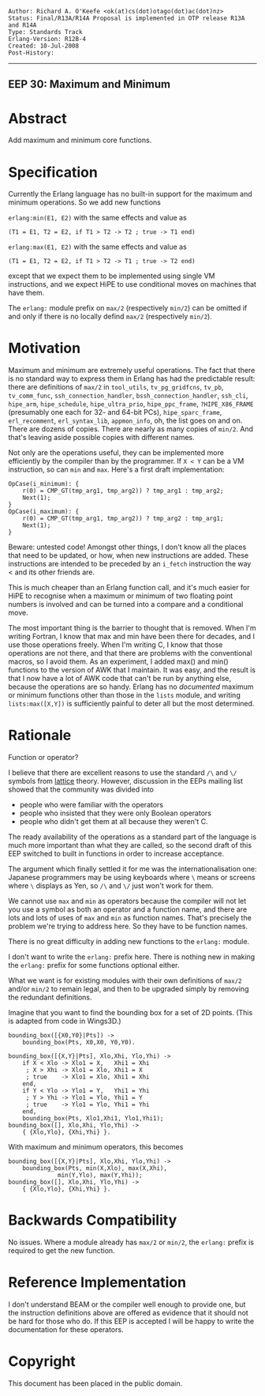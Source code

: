     Author: Richard A. O'Keefe <ok(at)cs(dot)otago(dot)ac(dot)nz>
    Status: Final/R13A/R14A Proposal is implemented in OTP release R13A and R14A 
    Type: Standards Track
    Erlang-Version: R12B-4
    Created: 10-Jul-2008
    Post-History:
****
EEP 30: Maximum and Minimum
----



Abstract
========

Add maximum and minimum core functions.



Specification
=============

Currently the Erlang language has no built-in support for
the maximum and minimum operations.  So we add new functions

`erlang:min(E1, E2)`  with the same effects and value as

    (T1 = E1, T2 = E2, if T1 > T2 -> T2 ; true -> T1 end)

`erlang:max(E1, E2)`  with the same effects and value as

    (T1 = E1, T2 = E2, if T1 > T2 -> T1 ; true -> T2 end)

except that we expect them to be implemented using single VM
instructions, and we expect HiPE to use conditional moves on
machines that have them.

The `erlang:` module prefix on `max/2` (respectively `min/2`) can
be omitted if and only if there is no locally defind `max/2`
(respectively `min/2`).



Motivation
==========

Maximum and minimum are extremely useful operations.
The fact that there is no standard way to express them in Erlang
has had the predictable result:  there are definitions of `max/2`
in `tool_utils`, `tv_pg_gridfcns`, `tv_pb`, `tv_comm_func`,
`ssh_connection_handler`, `bssh_connection_handler`, `ssh_cli`,
`hipe_arm`, `hipe_schedule`, `hipe_ultra_prio`, `hipe_ppc_frame`,
`?HIPE_X86_FRAME` (presumably one each for 32- and 64-bit PCs),
`hipe_sparc_frame`, `erl_recomment`, `erl_syntax_lib`, `appmon_info`,
oh, the list goes on and on.  There are dozens of copies.
There are nearly as many copies of `min/2`.  And that's leaving
aside possible copies with different names.

Not only are the operations useful, they can be implemented
more efficiently by the compiler than by the programmer.
If `X < Y` can be a VM instruction, so can `min` and `max`.
Here's a first draft implementation:

    OpCase(i_minimum): {
        r(0) = CMP_GT(tmp_arg1, tmp_arg2)) ? tmp_arg1 : tmp_arg2;
        Next(1);
    }
    OpCase(i_maximum): {
        r(0) = CMP_GT(tmp_arg1, tmp_arg2)) ? tmp_arg2 : tmp_arg1;
        Next(1);
    }

Beware: untested code!  Amongst other things, I don't know all the
places that need to be updated, or how, when new instructions are
added.  These instructions are intended to be preceded by an
`i_fetch` instruction the way < and its other friends are.

This is much cheaper than an Erlang function call, and it's much
easier for HiPE to recognise when a maximum or minimum of two
floating point numbers is involved and can be turned into a
compare and a conditional move.

The most important thing is the barrier to thought that is
removed.  When I'm writing Fortran, I know that max and min have
been there for decades, and I use those operations freely.
When I'm writing C, I know that those operations are not there,
and that there are problems with the conventional macros, so
I avoid them.  As an experiment, I added max() and min() functions
to the version of AWK that I maintain.  It was easy, and the
result is that I now have a lot of AWK code that can't be run by
anything else, because the operations are so handy.  Erlang has
no *documented* maximum or minimum functions other than those in
the `lists` module, and writing `lists:max([X,Y])` is sufficiently
painful to deter all but the most determined.



Rationale
=========

Function or operator?

I believe that there are excellent reasons to use the standard
`/\` and `\/` symbols from [lattice][] theory.  However, discussion in
the EEPs mailing list showed that the community was divided
into

-   people who were familiar with the operators
-   people who insisted that they were only Boolean operators
-   people who didn't get them at all because they weren't C.

The ready availability of the operations as a standard part of
the language is much more important than what they are called,
so the second draft of this EEP switched to built in functions
in order to increase acceptance.

The argument which finally settled it for me was the
internationalisation one:  Japanese programmers may be using
keyboards where `\` means or screens where `\` displays as Yen,
so `/\` and `\/` just won't work for them.

We cannot use `max` and `min` as operators because the compiler
will not let you use a symbol as both an operator and a function
name, and there are lots and lots of uses of `max` and `min` as
function names.  That's precisely the problem we're trying to
address here.  So they have to be function names.

There is no great difficulty in adding new functions to the
`erlang:` module.

I don't want to write the `erlang:` prefix here.  There is
nothing new in making the `erlang:` prefix for some functions
optional either.

What we want is for existing modules with their own definitions
of `max/2` and/or `min/2` to remain legal, and then to be upgraded
simply by removing the redundant definitions.

Imagine that you want to find the bounding box for a set
of 2D points.  (This is adapted from code in Wings3D.)

    bounding_box([{X0,Y0}|Pts]) ->
        bounding_box(Pts, X0,X0, Y0,Y0).
    
    bounding_box([{X,Y}|Pts], Xlo,Xhi, Ylo,Yhi) ->
        if X < Xlo -> Xlo1 = X,   Xhi1 = Xhi
         ; X > Xhi -> Xlo1 = Xlo, Xhi1 = X
         ; true    -> Xlo1 = Xlo, Xhi1 = Xhi
        end,
        if Y < Ylo -> Ylo1 = Y,   Yhi1 = Yhi
         ; Y > Yhi -> Ylo1 = Ylo, Yhi1 = Y
         ; true    -> Ylo1 = Ylo, Yhi1 = Yhi
        end,
        bounding_box(Pts, Xlo1,Xhi1, Ylo1,Yhi1);
    bounding_box([], Xlo,Xhi, Ylo,Yhi) ->
        { {Xlo,Ylo}, {Xhi,Yhi} }.

With maximum and minimum operators, this becomes

    bounding_box([{X,Y}|Pts], Xlo,Xhi, Ylo,Yhi) ->
        bounding_box(Pts, min(X,Xlo), max(X,Xhi),
        		  min(Y,Ylo), max(Y,Yhi));
    bounding_box([], Xlo,Xhi, Ylo,Yhi) ->
        { {Xlo,Ylo}, {Xhi,Yhi} }.



Backwards Compatibility
=======================

No issues.  Where a module already has `max/2` or `min/2`,
the `erlang:` prefix is required to get the new function.



Reference Implementation
========================

I don't understand BEAM or the compiler well enough to
provide one, but the instruction definitions above are
offered as evidence that it should not be hard for those
who do.  If this EEP is accepted I will be happy to write
the documentation for these operators.



[lattice]: http://mathworld.wolfram.com/Lattice.html
    "Lattice Algebra"


Copyright
=========

This document has been placed in the public domain.



[EmacsVar]: <> "Local Variables:"
[EmacsVar]: <> "mode: indented-text"
[EmacsVar]: <> "indent-tabs-mode: nil"
[EmacsVar]: <> "sentence-end-double-space: t"
[EmacsVar]: <> "fill-column: 70"
[EmacsVar]: <> "coding: utf-8"
[EmacsVar]: <> "End:"
